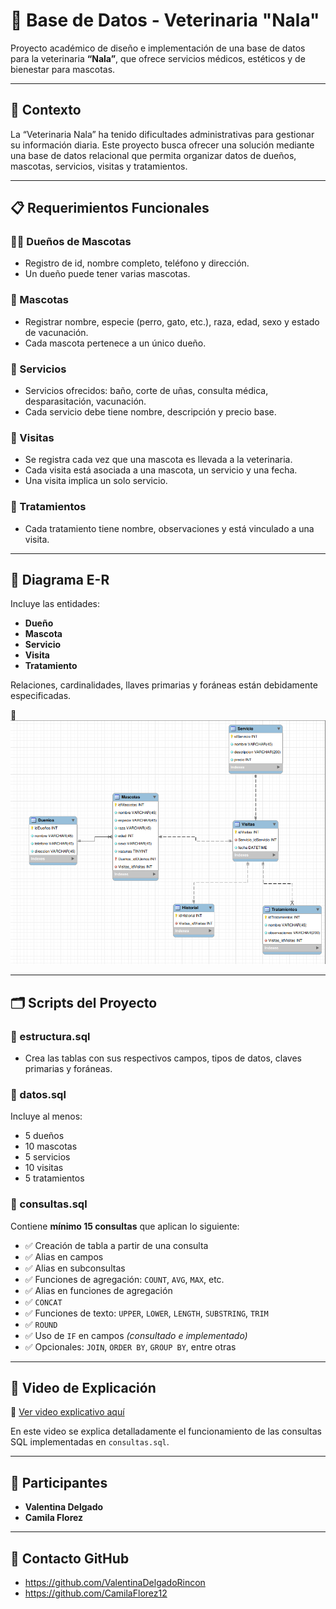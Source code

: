 # 🐾 Base de Datos - Veterinaria "Nala"

Proyecto académico de diseño e implementación de una base de datos para la veterinaria **“Nala”**, que ofrece servicios médicos, estéticos y de bienestar para mascotas.

---

## 📖 Contexto

La “Veterinaria Nala” ha tenido dificultades administrativas para gestionar su información diaria. Este proyecto busca ofrecer una solución mediante una base de datos relacional que permita organizar datos de dueños, mascotas, servicios, visitas y tratamientos.

---

## 📋 Requerimientos Funcionales

### 🧑‍⚕️ Dueños de Mascotas
- Registro de id, nombre completo, teléfono y dirección.
- Un dueño puede tener varias mascotas.

### 🐶 Mascotas
- Registrar nombre, especie (perro, gato, etc.), raza, edad, sexo y estado de vacunación.
- Cada mascota pertenece a un único dueño.

### 🧼 Servicios
- Servicios ofrecidos: baño, corte de uñas, consulta médica, desparasitación, vacunación.
- Cada servicio debe tiene nombre, descripción y precio base.

### 📅 Visitas
- Se registra cada vez que una mascota es llevada a la veterinaria.
- Cada visita está asociada a una mascota, un servicio y una fecha.
- Una visita implica un solo servicio.

### 💊 Tratamientos
- Cada tratamiento tiene nombre, observaciones y está vinculado a una visita.

---

## 🧩 Diagrama E-R

Incluye las entidades:

- **Dueño**
- **Mascota**
- **Servicio**
- **Visita**
- **Tratamiento**

Relaciones, cardinalidades, llaves primarias y foráneas están debidamente especificadas.

📎 ![Diagrama Entidad-Relación](/multimedia/Diagrama_UML-ER.webp)

---

## 🗂️ Scripts del Proyecto

### 📄 estructura.sql
- Crea las tablas con sus respectivos campos, tipos de datos, claves primarias y foráneas.

### 📄 datos.sql
Incluye al menos:
- 5 dueños
- 10 mascotas
- 5 servicios
- 10 visitas
- 5 tratamientos

### 📄 consultas.sql
Contiene **mínimo 15 consultas** que aplican lo siguiente:

- ✅ Creación de tabla a partir de una consulta
- ✅ Alias en campos
- ✅ Alias en subconsultas
- ✅ Funciones de agregación: `COUNT`, `AVG`, `MAX`, etc.
- ✅ Alias en funciones de agregación
- ✅ `CONCAT`
- ✅ Funciones de texto: `UPPER`, `LOWER`, `LENGTH`, `SUBSTRING`, `TRIM`
- ✅ `ROUND`
- ✅ Uso de `IF` en campos *(consultado e implementado)*
- ✅ Opcionales: `JOIN`, `ORDER BY`, `GROUP BY`, entre otras


---

## 🎥 Video de Explicación

🔗 [Ver video explicativo aquí](/multimedia/Video_explicacion_mySQL.mp4)

En este video se explica detalladamente el funcionamiento de las consultas SQL implementadas en `consultas.sql`.

---


## 🤝 Participantes

- **Valentina Delgado**
- **Camila Florez** 
---

## 📜 Contacto GitHub
- https://github.com/ValentinaDelgadoRincon
- https://github.com/CamilaFlorez12

